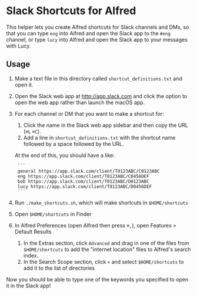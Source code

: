 # Slack Shortcuts for Alfred

This helper lets you create Alfred shortcuts for Slack channels and DMs, so that you can type `eng` into Alfred and open the Slack app to the `#eng` channel, or type `lucy` into Alfred and open the Slack app to your messages with Lucy.

## Usage

1. Make a text file in this directory called `shortcut_definitions.txt` and open it.
2. Open the Slack web app at <http://app.slack.com> and click the option to open the web app rather than launch the macOS app.
3. For each channel or DM that you want to make a shortcut for:

    1. Click the name in the Slack web app sidebar and then copy the URL (`⌘L` `⌘C`).
    2. Add a line in `shortcut_definitions.txt` with the shortcut name followed by a space followed by the URL.

    At the end of this, you should have a like:

		```
		general https://app.slack.com/client/T0123ABC/C0123ABC
		eng https://app.slack.com/client/T0123ABC/C0456DEF
		bob https://app.slack.com/client/T0123ABC/D0123ABC
		lucy https://app.slack.com/client/T0123ABC/D0456DEF
		```

4. Run `./make_shortcuts.sh`, which will make shortcuts in `$HOME/shortcuts`
5. Open `$HOME/shortcuts` in Finder
6. In Alfred Preferences (open Alfred then press `⌘,`), open Features > Default Results
    1. In the Extras section, click `Advanced` and drag in one of the files from `$HOME/shortcuts` to add the "internet location" files to Alfred's search index.
    2. In the Search Scope section, click `+` and select `$HOME/shortcuts` to add it to the list of directories

Now you should be able to type one of the keywords you specified to open it in the Slack app!
